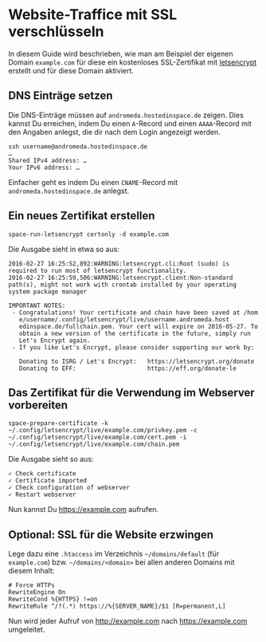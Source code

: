 # Website-Traffice mit SSL verschlüsseln

In diesem Guide wird beschrieben, wie man am Beispiel der eigenen Domain `example.com` für diese ein kostenloses SSL-Zertifikat mit [letsencrypt](https://letsencrypt.org/) erstellt und für diese Domain aktiviert.

## DNS Einträge setzen

Die DNS-Einträge müssen auf `andromeda.hostedinspace.de` zeigen. Dies kannst Du erreichen, indem Du einen `A`-Record und einen `AAAA`-Record mit den Angaben anlegst, die dir nach dem Login angezeigt werden.

    ssh username@andromeda.hostedinspace.de
    …
    Shared IPv4 address: …
    Your IPv6 address: …

Einfacher geht es indem Du einen `CNAME`-Record mit `andromeda.hostedinspace.de` anlegst.

## Ein neues Zertifikat erstellen

    space-run-letsencrypt certonly -d example.com

Die Ausgabe sieht in etwa so aus:

    2016-02-27 16:25:52,892:WARNING:letsencrypt.cli:Root (sudo) is required to run most of letsencrypt functionality.
    2016-02-27 16:25:59,506:WARNING:letsencrypt.client:Non-standard path(s), might not work with crontab installed by your operating system package manager
    
    IMPORTANT NOTES:
     - Congratulations! Your certificate and chain have been saved at /hom
       e/username/.config/letsencrypt/live/username.andromeda.host
       edinspace.de/fullchain.pem. Your cert will expire on 2016-05-27. To
       obtain a new version of the certificate in the future, simply run
       Let's Encrypt again.
     - If you like Let's Encrypt, please consider supporting our work by:

       Donating to ISRG / Let's Encrypt:   https://letsencrypt.org/donate
       Donating to EFF:                    https://eff.org/donate-le

## Das Zertifikat für die Verwendung im Webserver vorbereiten

    space-prepare-certificate -k ~/.config/letsencrypt/live/example.com/privkey.pem -c ~/.config/letsencrypt/live/example.com/cert.pem -i ~/.config/letsencrypt/live/example.com/chain.pem

Die Ausgabe sieht so aus:

    ✓ Check certificate
    ✓ Certificate imported
    ✓ Check configuration of webserver
    ✓ Restart webserver

Nun kannst Du <https://example.com> aufrufen.

## Optional: SSL für die Website erzwingen

Lege dazu eine `.htaccess` im Verzeichnis `~/domains/default` (für `example.com`) bzw. `~/domains/<domain>` bei allen anderen Domains mit diesem Inhalt:

    # Force HTTPs
    RewriteEngine On
    RewriteCond %{HTTPS} !=on
    RewriteRule ^/?(.*) https://%{SERVER_NAME}/$1 [R=permanent,L]

Nun wird jeder Aufruf von <http://example.com> nach <https://example.com> umgeleitet.
